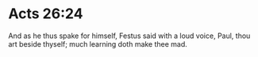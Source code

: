 # Acts 26:24

And as he thus spake for himself, Festus said with a loud voice, Paul, thou art beside thyself; much learning doth make thee mad.